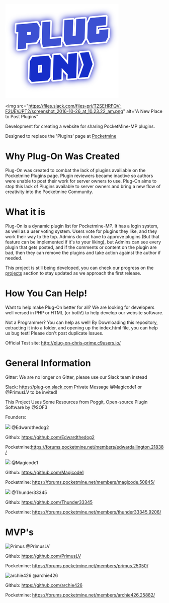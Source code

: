 <img src="https://github.com/PMPluginDevelopers/Plug-On/blob/master/images/plug-on.png?raw=trueg" alt="Plug-On"/>

<img src="https://files.slack.com/files-pri/T2SEHRFQV-F2UEVJPT2/screenshot_2016-10-26_at_10.23.22_am.png" alt="A New Place to Post Plugins"

Development for creating a website for sharing PocketMine-MP plugins.

Designed to replace the 'Plugins' page at [Pocketmine](https://pocketmine.net)

# Why Plug-On Was Created

Plug-On was created to combat the lack of plugins availiable on the Pocketmine Plugins page. Plugin reviewers became inactive so authors were unable to post their work for server owners to use. Plug-On aims to stop this lack of Plugins available to server owners and bring a new flow of creativity into the Pocketmine Community. 

# What it is

Plug-On is a dynamic plugin list for Pocketmine-MP. It has a login system, as well as a user voting system. Users vote for plugins they like, and they work their way to the top. Admins do not have to approve plugins (But that feature can be implemented if it's to your liking), but Admins can see every plugin that gets posted, and if the comments or content on the plugin are bad, then they can remove the plugins and take action against the author if needed. 

This project is still being developed, you can check our progress on the [projects](https://github.com/PMPluginDevelopers/Plug-On/projects/1) section to stay updated as we approach the first release. 

# How You Can Help!

Want to help make Plug-On better for all? We are looking for developers well versed in PHP or HTML (or both!) to help develop our website software. 

Not a Programmer? You can help as well! By Downloading this repository, extracting it into a folder, and opening up the index.html file, you can help us bug test! Please don't post duplicate Issues.

Official Test site: http://plug-on-chris-prime.c9users.io/

# General Information

Gitter:
We are no longer on Gitter, please use our Slack team instead

Slack:
https://plug-on.slack.com
Private Message @Magicode1 or @PrimusLV to be invited!

This Project Uses Some Resources from Poggit, Open-source Plugin Software by @SOF3

Founders:


<img src="https://avatars0.githubusercontent.com/u/13737682?v=3&s=88"/>
@Edwardthedog2


Github: https://github.com/Edwardthedog2

Pocketmine:https://forums.pocketmine.net/members/edwardallington.21838/


<img src="https://avatars2.githubusercontent.com/u/21282327?v=3&s=88"/>
@Magicode1


Github: https://github.com/Magicode1

Pocketmine: https://forums.pocketmine.net/members/magicode.50845/


<img src="https://avatars3.githubusercontent.com/u/9031498?v=3&s=88"/>
@Thunder33345


Github: https://github.com/Thunder33345

Pocketmine: https://forums.pocketmine.net/members/thunder33345.9206/

# MVP's

<img src="https://forums.pocketmine.net/data/avatars/l/25/25050.jpg?1469909463" alt="Primus"/>
@PrimusLV

Github: https://github.com/PrimusLV

Pocketmine: https://forums.pocketmine.net/members/primus.25050/


<img src="https://forums.pocketmine.net/data/avatars/l/25/25882.jpg?1471194107" alt="archie426"/>
@archie426

Github: https://github.com/archie426

Pocketmine: https://forums.pocketmine.net/members/archie426.25882/
